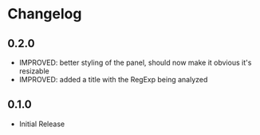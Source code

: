# Changelog

## 0.2.0
* IMPROVED: better styling of the panel, should now make it obvious it's resizable
* IMPROVED: added a title with the RegExp being analyzed

## 0.1.0
* Initial Release
